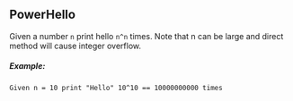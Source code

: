 ## PowerHello

Given a number `n` print hello `n^n` times. 
Note that n can be large and direct method will cause integer overflow.

##### Example:
```
Given n = 10 print "Hello" 10^10 == 10000000000 times
```
